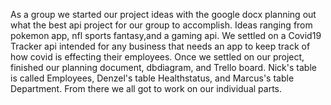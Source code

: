 As a group we started our project ideas with the google docx planning out what the best api project for our group to accomplish. Ideas ranging from pokemon app, nfl sports fantasy,and a gaming api. We settled on a Covid19 Tracker api intended for any business that needs an app to keep track of how covid is effecting their employees. Once we settled on our project, finished our planning document, dbdiagram, and Trello board. Nick's table is called Employees, Denzel's table Healthstatus, and Marcus's table Department. From there we all got to work on our individual parts.
